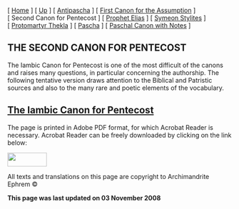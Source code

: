 \[ [Home](index.md) \] \[ [Up](john-dam.md) \] \[ [Antipascha](thomcan.md) \] \[ [First Canon for the Assumption](asccan01.md) \] \[ Second Canon for Pentecost \] \[ [Prophet Elias](20julcan.md) \] \[ [Symeon Stylites](symeon.md) \] \[ [Protomartyr Thekla](TheklaCan.md) \] \[ [Pascha](PaschaCan.md) \] \[ [Paschal Canon with Notes](paschal_canon_with_notes.md) \]

THE SECOND CANON FOR PENTECOST
------------------------------

The Iambic Canon for Pentecost is one of the most difficult of the canons and raises many questions, in particular concerning the authorship. The following tentative version draws attention to the Biblical and Patristic sources and also to the many rare and poetic elements of the vocabulary.

[The Iambic Canon for Pentecost](PentCan02noted.pdf)
----------------------------------------------------

The page is printed in Adobe PDF format, for which Acrobat Reader is necessary. Acrobat Reader can be freely downloaded by clicking on the link below:

<img src="pascha1.gif" width="88" height="31" />

All texts and translations on this page are copyright to
Archimandrite Ephrem ©

**This page was last updated on 03 November 2008**
